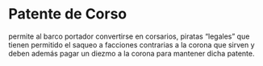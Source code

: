 # Patente de Corso

permite al barco portador convertirse en corsarios, piratas “legales” que tienen permitido el saqueo a facciones contrarias a la corona que sirven y deben además pagar un diezmo a la corona para mantener dicha patente.